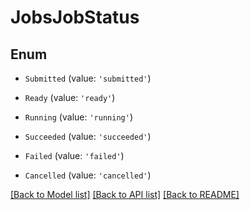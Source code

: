 # JobsJobStatus


## Enum

* `Submitted` (value: `'submitted'`)

* `Ready` (value: `'ready'`)

* `Running` (value: `'running'`)

* `Succeeded` (value: `'succeeded'`)

* `Failed` (value: `'failed'`)

* `Cancelled` (value: `'cancelled'`)

[[Back to Model list]](../README.md#documentation-for-models) [[Back to API list]](../README.md#documentation-for-api-endpoints) [[Back to README]](../README.md)
